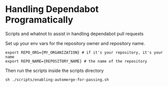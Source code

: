 # Handling Dependabot Programatically

Scripts and whatnot to assist in handling dependabot pull requests

Set up your env vars for the repository owner and repository name.

```
export REPO_ORG={MY_ORGANIZATION} # if it's your repository, it's your name
export REPO_NAME={REPOSITORY_NAME} # the name of the repository
```

Then run the scripts inside the scripts directory

```shell
sh ./scripts/enabling-automerge-for-passing.sh
```
